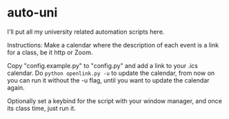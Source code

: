 # auto-uni
I'll put all my university related automation scripts here.

Instructions:
Make a calendar where the description of each event is a link for a class, be it http or Zoom.

Copy "config.example.py" to "config.py" and add a link to your .ics calendar.
Do `python openlink.py -u` to update the calendar, from now on you can run it without the -u flag, until you want to update the calendar again.

Optionally set a keybind for the script with your window manager, and once its class time, just run it.
